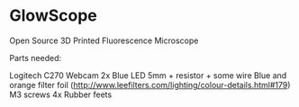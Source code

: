 # GlowScope
Open Source 3D Printed Fluorescence Microscope

Parts needed:

Logitech C270 Webcam
2x Blue LED 5mm + resistor + some wire
Blue and orange filter foil (http://www.leefilters.com/lighting/colour-details.html#179)
M3 screws
4x Rubber feets
